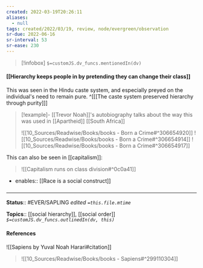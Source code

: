```yaml
---
created: 2022-03-19T20:26:11 
aliases:
  - null
tags: created/2022/03/19, review, node/evergreen/observation
sr-due: 2022-06-16
sr-interval: 53
sr-ease: 230
---
```

> [!infobox]
`$=customJS.dv_funcs.mentionedIn(dv)`

#### [[Hierarchy keeps people in by pretending they can change their class]] 

This was seen in the Hindu caste system, and especially preyed on the individual's need to remain pure.
^[[[The caste system preserved hierarchy through purity]]]

> [!example]- [[Trevor Noah]]'s autobiography talks about the way this was used in [[Apartheid]] [[South Africa]]
> 
> ![[10_Sources/Readwise/Books/books - Born a Crime#^306654920]]
> ![[10_Sources/Readwise/Books/books - Born a Crime#^306654914]]
> ![[10_Sources/Readwise/Books/books - Born a Crime#^306654917]]

This can also be seen in [[capitalism]]:
> ![[Capitalism runs on class division#^0c0a41]]

- enables:: [[Race is a social construct]]

### <hr class="footnote"/>

**Status**:: #EVER/SAPLING 
*edited `=this.file.mtime`*

**Topics**:: [[social hierarchy]], [[social order]]
*`$=customJS.dv_funcs.outlinedIn(dv, this)`*

#### References

![[Sapiens by Yuval Noah Harari#citation]]

> ![[10_Sources/Readwise/Books/books - Sapiens#^299110304]]
